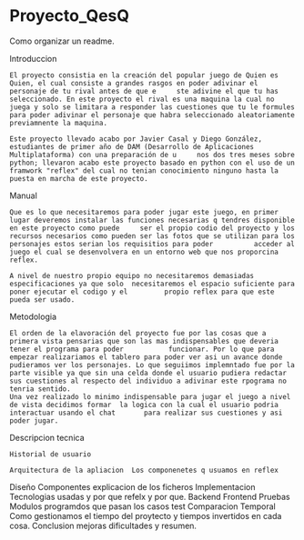 ﻿# Proyecto_QesQ
Como organizar un readme.

Introduccion

    El proyecto consistia en la creación del popular juego de Quien es Quien, el cual consiste a grandes rasgos en poder adivinar el personaje de tu rival antes de que e     ste adivine el que tu has seleccionado. En este proyecto el rival es una maquina la cual no juega y solo se limitara a responder las cuestiones que tu le formules        para poder adivinar el personaje que habra seleccionado aleatoriamente previamnente la maquina.
    
    Este proyecto llevado acabo por Javier Casal y Diego González, estudiantes de primer año de DAM (Desarrollo de Aplicaciones Multiplataforma) con una preparación de u     nos dos tres meses sobre python; llevaron acabo este proyecto basado en python con el uso de un framwork "reflex" del cual no tenian conocimiento ninguno hasta la        puesta en marcha de este proyecto.
    
Manual 

    Que es lo que necesitaremos para poder jugar este juego, en primer lugar deveremos instalar las funciones necesarias q tendres disponible en este proyecto como puede     ser el propio codio del proyecto y los recursos necesarios como pueden ser las fotos que se utilizan para los personajes estos serian los requisitios para poder          acceder al juego el cual se desenvolvera en un entorno web que nos proporcina reflex.
    
    A nivel de nuestro propio equipo no necesitaremos demasiadas especificaciones ya que solo  necesitaremos el espacio suficiente para poner ejecutar el codigo y el         propio reflex para que este pueda ser usado. 
    
    
Metodologia 

    El orden de la elavoración del proyecto fue por las cosas que a primera vista pensarias que son las mas indispensables que deveria tener el programa para poder           funcionar. Por lo que para empezar realizariamos el tablero para poder ver asi un avance donde pudieramos ver los personajes. Lo que seguiimos implemntado fue por la     parte visible ya que sin una celda donde el usuario pudiera redactar sus cuestiones al respecto del individuo a adivinar este rpograma no tenria sentido. 
    Una vez realizado lo minimo indispensable para jugar el juego a nivel de vista decidimos formar  la logica con la cual el usuario podria interactuar usando el chat       para realizar sus cuestiones y asi poder jugar. 
    
Descripcion tecnica

    Historial de usuario

    Arquitectura de la apliacion  Los componenetes q usuamos en reflex
Diseño
    Componentes 
        explicacion de los ficheros 
Implementacion
    Tecnologias 
        usadas y por que refelx y por que.
    Backend 
    Frontend
Pruebas
    Modulos programdos que pasan los casos test
Comparacion Temporal 
    Como gestionamos el tiempo del proytecto y tiempos invertidos en cada cosa.
Conclusion
    mejoras dificultades y resumen.
